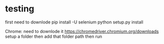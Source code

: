 # testing
first need to downlode 
pip install -U selenium 
python setup.py install

Chrome:
need to downlode it 
https://chromedriver.chromium.org/downloads
setup a folder then add that folder path 
then run
